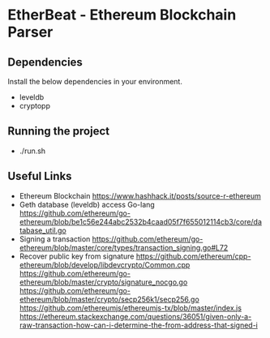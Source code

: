 # EtherBeat - Ethereum Blockchain Parser
## Dependencies
Install the below dependencies in your environment.
 - leveldb
 - cryptopp

## Running the project
 - ./run.sh

## Useful Links
 - Ethereum Blockchain 
 https://www.hashhack.it/posts/source-r-ethereum
 - Geth database (leveldb) access Go-lang
 https://github.com/ethereum/go-ethereum/blob/be1c56e244abc2532b4caad05f7f655012114cb3/core/database_util.go
 - Signing a transaction
 https://github.com/ethereum/go-ethereum/blob/master/core/types/transaction_signing.go#L72
 - Recover public key from signature
 https://github.com/ethereum/cpp-ethereum/blob/develop/libdevcrypto/Common.cpp
 https://github.com/ethereum/go-ethereum/blob/master/crypto/signature_nocgo.go
 https://github.com/ethereum/go-ethereum/blob/master/crypto/secp256k1/secp256.go
 https://github.com/ethereumjs/ethereumjs-tx/blob/master/index.js
 https://ethereum.stackexchange.com/questions/36051/given-only-a-raw-transaction-how-can-i-determine-the-from-address-that-signed-i